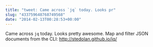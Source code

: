 ```yaml
---
title: "tweet: Came across `jq` today. Looks pr"
slug: "433759648768749568"
date: "2014-02-13T00:28:53+00:00"
---
```

Came across `jq` today. Looks pretty awesome. Map and filter JSON documents from the CLI: http://stedolan.github.io/jq/
